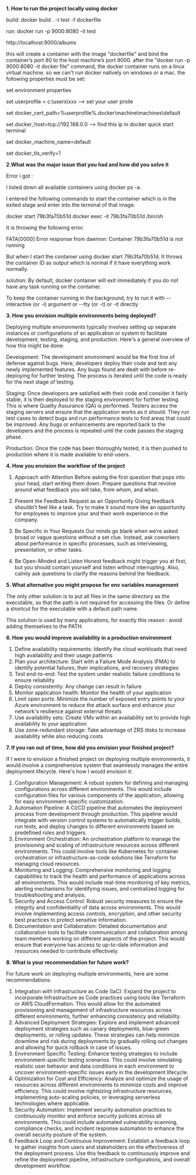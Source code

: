 **1. How to run the project locally using docker**

build:
docker build . -t test -f dockerfile

run:
docker run -p 9000:8080 -it test

http://localhost:9000/albums

this will create a container with the image "dockerfile" and bind the container’s port 80 to the host machine’s port 9000. after the "docker run -p 9000:8080 -it docker file" command, the docker container runs on a linux virtual machine. so we can't run docker natively on windows or a mac. the following properties must be set:

set environment properties

set userprofile = c:\users\xxx  --> set your user proile 

set docker_cert_path=%userprofile%\.docker\machine\machines\default

set docker_host=tcp://192.168.0.0 --> find this ip in docker quick start terminal

set docker_machine_name=default

set docker_tls_verify=1

**2.What was the major issue that you had and how did you solve it**

Error i got :

I listed down all available containers using docker ps -a.

I entered the following commands to start the container which is in the exited stage and enter into the terminal of that image.

docker start 79b3fa70b51d
docker exec -it 79b3fa70b51d /bin/sh

It is throwing the following error.

FATA[0000] Error response from daemon: Container 79b3fa70b51d is not running

But when I start the container using docker start 79b3fa70b51d. It throws the container ID as output which is normal if it have everything work normally.

solution: By default, docker container will exit immediately if you do not have any task running on the container.

To keep the container running in the background, try to run it with --interactive (or -i) argument or --tty (or -t) or -it directly


**3. How you envision multiple environments being deployed?**

Deploying multiple environments typically involves setting up separate instances or configurations of an application or system to facilitate development, testing, staging, and production. Here's a general overview of how this might be done:

Development: The development environment would be the first line of defense against bugs. Here, developers deploy their code and test any newly implemented features. Any bugs found are dealt with before re-deploying for further testing. The process is iterated until the code is ready for the next stage of testing.

Staging: Once developers are satisfied with their code and consider it fairly stable, it is then deployed to the staging environment for further testing. This is where Quality Assurance (QA) is performed. Testers access the staging servers and ensure that the application works as it should. They run test cases to detect bugs and run performance tests to find areas that could be improved. Any bugs or enhancements are reported back to the developers and the process is repeated until the code passes the staging phase.


Production: Once the code has been thoroughly tested, it is then pushed to production where it is made available to end-users.

**4. How you envision the workflow of the project**

1. Approach with Attention
Before asking the first question that pops into your head, start writing them down. Prepare questions that revolve around what feedback you will take, from whom, and when.

2. Present the Feedback Request as an Opportunity
Giving feedback shouldn’t feel like a task. Try to make it sound more like an opportunity for employees to improve your and their work experience in the company.

3. Be Specific in Your Requests
Our minds go blank when we’re asked broad or vague questions without a set clue. Instead, ask coworkers about performance in specific processes, such as interviewing, presentation, or other tasks.

4. Be Open-Minded and Listen
Honest feedback might trigger you at first, but you should contain yourself and listen without interrupting. Also, calmly ask questions to clarify the reasons behind the feedback.


**5. What alternative you might propose for env variables management**

The only other solution is to put all files in the same directory as the executable, so that the path is not required for accessing the files. Or define a shortcut for the executable with a default path name.

This solution is used by many applications, for exactly this reason : avoid adding themselves to the PATH.


**6. How you would improve availability in a production environment**

1. Define availability requirements: Identify the cloud workloads that need high availability and their usage patterns
2. Plan your architecture: Start with a Failure Mode Analysis (FMA) to identify potential failures, their implications, and recovery strategies
3. Test end-to-end: Test the system under realistic failure conditions to ensure reliability
4. Deploy consistently: Any change can result in failure
5. Monitor application health: Monitor the health of your application
6. Limit open ports: Minimize the number of exposed entry points to your Azure environment to reduce the attack surface and enhance your network's resilience against external threats
7. Use availability sets: Create VMs within an availability set to provide high availability to your application
8. Use zone-redundant storage: Take advantage of ZRS disks to increase availability while also reducing costs 

**7. If you ran out of time, how did you envision your finished project?**

If I were to envision a finished project on deploying multiple environments, it would involve a comprehensive system that seamlessly manages the entire deployment lifecycle. Here's how I would envision it:

1. Configuration Management: A robust system for defining and managing configurations across different environments. This would include configuration files for various components of the application, allowing for easy environment-specific customization.
2. Automation Pipeline: A CI/CD pipeline that automates the deployment process from development through production. This pipeline would integrate with version control systems to automatically trigger builds, run tests, and deploy changes to different environments based on predefined rules and triggers.
3. Environment Orchestration: An orchestration platform to manage the provisioning and scaling of infrastructure resources across different environments. This could involve tools like Kubernetes for container orchestration or infrastructure-as-code solutions like Terraform for managing cloud resources.
4. Monitoring and Logging: Comprehensive monitoring and logging capabilities to track the health and performance of applications across all environments. This would include real-time monitoring of key metrics, alerting mechanisms for identifying issues, and centralized logging for troubleshooting and analysis.
5. Security and Access Control: Robust security measures to ensure the integrity and confidentiality of data across environments. This would involve implementing access controls, encryption, and other security best practices to protect sensitive information.
6. Documentation and Collaboration: Detailed documentation and collaboration tools to facilitate communication and collaboration among team members working on different aspects of the project. This would ensure that everyone has access to up-to-date information and resources needed to contribute effectively.


**8. What is your recommendation for future work?**

For future work on deploying multiple environments, here are some recommendations:

1. Integration with Infrastructure as Code (IaC): Expand the project to incorporate Infrastructure as Code practices using tools like Terraform or AWS CloudFormation. This would allow for the automated provisioning and management of infrastructure resources across different environments, further enhancing consistency and reliability.
2. Advanced Deployment Strategies: Explore and implement advanced deployment strategies such as canary deployments, blue-green deployments, or rolling updates. These strategies can help minimize downtime and risk during deployments by gradually rolling out changes and allowing for quick rollback in case of issues.
3. Environment Specific Testing: Enhance testing strategies to include environment-specific testing scenarios. This could involve simulating realistic user behavior and data conditions in each environment to uncover environment-specific issues early in the development lifecycle.
4. Optimization for Cost and Efficiency: Analyze and optimize the usage of resources across different environments to minimize costs and improve efficiency. This could involve rightsizing infrastructure resources, implementing auto-scaling policies, or leveraging serverless technologies where applicable.
5. Security Automation: Implement security automation practices to continuously monitor and enforce security policies across all environments. This could include automated vulnerability scanning, compliance checks, and incident response automation to enhance the overall security posture of the system.
6. Feedback Loop and Continuous Improvement: Establish a feedback loop to gather insights from users and stakeholders on the effectiveness of the deployment process. Use this feedback to continuously improve and refine the deployment pipeline, infrastructure configurations, and overall development workflow.










